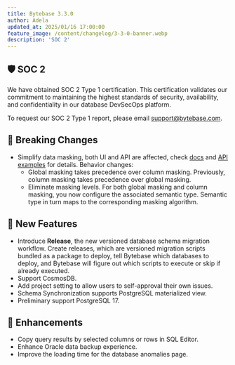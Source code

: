 ```yaml
---
title: Bytebase 3.3.0
author: Adela
updated_at: 2025/01/16 17:00:00
feature_image: /content/changelog/3-3-0-banner.webp
description: 'SOC 2'
---
```


## 🛡️ SOC 2

We have obtained SOC 2 Type 1 certification. This certification validates our commitment to maintaining the highest standards of security, availability, and confidentiality in our database DevSecOps platform.

To request our SOC 2 Type 1 report, please email [support@bytebase.com](mailto:support@bytebase.com).

## 🔔 Breaking Changes

- Simplify data masking, both UI and API are affected, check [docs](https://docs.bytebase.com/security/data-masking/overview/) and [API examples](https://github.com/bytebase/example-database-security/tree/main/masking) for details. Behavior changes:
  - Global masking takes precedence over column masking. Previously, column masking takes precedence over global masking.
  - Eliminate masking levels. For both global masking and column masking, you now configure the associated semantic type. Semantic type in turn maps to the corresponding masking algorithm.

## 🚀 New Features

- Introduce **Release**, the new versioned database schema migration workflow. Create releases, which are versioned migration scripts bundled as a package to deploy, tell Bytebase which databases to deploy, and Bytebase will figure out which scripts to execute or skip if already executed.
- Support CosmosDB.
- Add project setting to allow users to self-approval their own issues.
- Schema Synchronization supports PostgreSQL materialized view.
- Preliminary support PostgreSQL 17.

## 🎄 Enhancements

- Copy query results by selected columns or rows in SQL Editor.
- Enhance Oracle data backup experience.
- Improve the loading time for the database anomalies page.

<IncludeBlock url="/docs/get-started/install/install-upgrade"></IncludeBlock>
